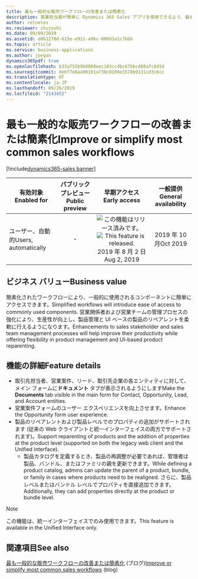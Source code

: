 ```yaml
---
title: 最も一般的な販売ワークフローの改善または簡素化
description: 営業担当者が簡単に Dynamics 365 Sales アプリを使用できるよう、最も一般的な営業ワークフローを改善または簡素化します。
author: relnotes
ms.reviewer: shujoshi
ms.date: 09/09/2019
ms.assetid: e061278d-615e-e911-a96c-000d3a1c7bbb
ms.topic: article
ms.service: business-applications
ms.author: joegan
dynamics365pdf: true
ms.openlocfilehash: b33a755b9b8860eec103cc4bc67bbcd08afc6454
ms.sourcegitcommit: de6f7e8aa90101a730c0109e3578b9131cd3c6cc
ms.translationtype: HT
ms.contentlocale: ja-JP
ms.lasthandoff: 09/26/2019
ms.locfileid: "2143452"
---
```

# <a name="improve-or-simplify-most-common-sales-workflows"></a><span data-ttu-id="d5708-103">最も一般的な販売ワークフローの改善または簡素化</span><span class="sxs-lookup"><span data-stu-id="d5708-103">Improve or simplify most common sales workflows</span></span>
[!include[dynamics365-sales banner](../includes/dynamics365-sales.md)]

| <span data-ttu-id="d5708-104">有効対象</span><span class="sxs-lookup"><span data-stu-id="d5708-104">Enabled for</span></span>    |  <span data-ttu-id="d5708-105">パブリック プレビュー</span><span class="sxs-lookup"><span data-stu-id="d5708-105">Public preview</span></span> | <span data-ttu-id="d5708-106">早期アクセス</span><span class="sxs-lookup"><span data-stu-id="d5708-106">Early access</span></span> | <span data-ttu-id="d5708-107">一般提供</span><span class="sxs-lookup"><span data-stu-id="d5708-107">General availability</span></span> | 
| ---------- | :----------: |:----------: |:----------: |
|<span data-ttu-id="d5708-108">ユーザー、自動的</span><span class="sxs-lookup"><span data-stu-id="d5708-108">Users, automatically</span></span>|-|<span data-ttu-id="d5708-109">![この機能はリリース済みです。](/dynamics365-release-plan/media/green-checkmark.png "この機能はリリース済みです。")</span><span class="sxs-lookup"><span data-stu-id="d5708-109">![This feature is released.](/dynamics365-release-plan/media/green-checkmark.png "This feature is released.")</span></span> <span data-ttu-id="d5708-110">2019 年 8 月 2 日</span><span class="sxs-lookup"><span data-stu-id="d5708-110">Aug 2, 2019</span></span>| <span data-ttu-id="d5708-111">2019 年 10 月</span><span class="sxs-lookup"><span data-stu-id="d5708-111">Oct 2019</span></span>|


## <a name="business-value"></a><span data-ttu-id="d5708-112">ビジネス バリュー</span><span class="sxs-lookup"><span data-stu-id="d5708-112">Business value</span></span>
<!-- bv start -->
<span data-ttu-id="d5708-113">簡素化されたワークフローにより、一般的に使用されるコンポーネントに簡単にアクセスできます。</span><span class="sxs-lookup"><span data-stu-id="d5708-113">Simplified workflows will introduce ease of access to commonly used components.</span></span> <span data-ttu-id="d5708-114">営業関係者および営業チームの管理プロセスの強化により、生産性が向上し、製品管理と UI ベースの製品のリペアレントを柔軟に行えるようになります。</span><span class="sxs-lookup"><span data-stu-id="d5708-114">Enhancements to sales stakeholder and sales team management processes will help improve their productivity while offering flexibility in product management and UI-based product reparenting.</span></span>
<!-- bv end -->



## <a name="feature-details"></a><span data-ttu-id="d5708-115">機能の詳細</span><span class="sxs-lookup"><span data-stu-id="d5708-115">Feature details</span></span>
<!--feature detail start -->
-  <span data-ttu-id="d5708-116">取引先担当者、営業案件、リード、取引先企業の各エンティティに対して、メイン フォームに**ドキュメント** タブが表示されるようにします</span><span class="sxs-lookup"><span data-stu-id="d5708-116">Make the **Documents** tab visible in the main form for Contact, Opportunity, Lead, and Account entities.</span></span>
-  <span data-ttu-id="d5708-117">営業案件フォームのユーザー エクスペリエンスを向上させます。</span><span class="sxs-lookup"><span data-stu-id="d5708-117">Enhance the Opportunity form user experience.</span></span>
-  <span data-ttu-id="d5708-118">製品のリペアレントおよび製品レベルでのプロパティの追加がサポートされます (従来の Web クライアントと統一インターフェイスの両方でサポートされます)。</span><span class="sxs-lookup"><span data-stu-id="d5708-118">Support reparenting of products and the addition of properties at the product level (supported on both the legacy web client and the Unified Interface).</span></span>
   -  <span data-ttu-id="d5708-119">製品カタログを定義するとき、製品の再調整が必要であれば、管理者は製品、バンドル、またはファミリの親を更新できます。</span><span class="sxs-lookup"><span data-stu-id="d5708-119">While defining a product catalog, admins can update the parent of a product, bundle, or family in cases where products need to be realigned.</span></span> <span data-ttu-id="d5708-120">さらに、製品レベルまたはバンドル レベルでプロパティを直接追加できます。</span><span class="sxs-lookup"><span data-stu-id="d5708-120">Additionally, they can add properties directly at the product or bundle level.</span></span>
<!--feature detail end -->


> [!NOTE]
> <span data-ttu-id="d5708-121">この機能は、統一インターフェイスでのみ使用できます。</span><span class="sxs-lookup"><span data-stu-id="d5708-121">This feature is available in the Unified Interface only.</span></span>









## <a name="see-also"></a><span data-ttu-id="d5708-122">関連項目</span><span class="sxs-lookup"><span data-stu-id="d5708-122">See also</span></span>

<span data-ttu-id="d5708-123">[最も一般的な販売ワークフローの改善または簡素化](https://docs.microsoft.com/dynamics365-release-plan/2019wave2/dynamics365-sales/improve--simplify-most-common-sales-workflows) (ブログ)</span><span class="sxs-lookup"><span data-stu-id="d5708-123">[Improve or simplify most common sales workflows](https://docs.microsoft.com/dynamics365-release-plan/2019wave2/dynamics365-sales/improve--simplify-most-common-sales-workflows) (blog)</span></span>

